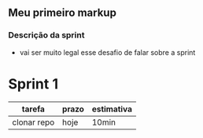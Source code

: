 ## Meu primeiro markup

### Descrição da sprint

* vai ser muito legal esse desafio de falar sobre a sprint


# Sprint 1
|tarefa|prazo|estimativa
|-|-|-|
|clonar repo|hoje|10min